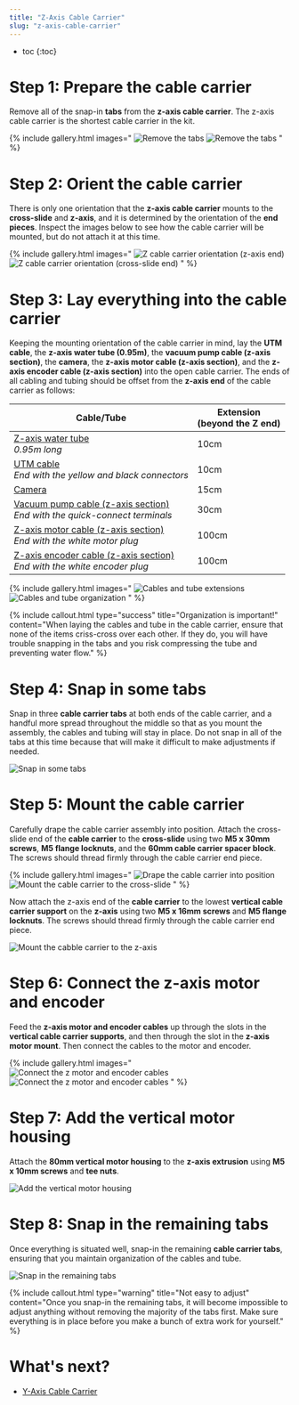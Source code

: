 ```yaml
---
title: "Z-Axis Cable Carrier"
slug: "z-axis-cable-carrier"
---
```


* toc
{:toc}


# Step 1: Prepare the cable carrier

Remove all of the snap-in **tabs** from the **z-axis cable carrier**. The z-axis cable carrier is the shortest cable carrier in the kit.

{% include gallery.html images="
![Remove the tabs](_images/remove_z_tabs_1.png)
![Remove the tabs](_images/remove_z_tabs_2.png)
" %}

# Step 2: Orient the cable carrier

There is only one orientation that the **z-axis cable carrier** mounts to the **cross-slide** and **z-axis**, and it is determined by the orientation of the **end pieces**. Inspect the images below to see how the cable carrier will be mounted, but do not attach it at this time.

{% include gallery.html images="
![Z cable carrier orientation (z-axis end)](_images/z_cable_carrier_orientation_1.png)
![Z cable carrier orientation (cross-slide end)](_images/z_cable_carrier_orientation_2.png)
" %}

# Step 3: Lay everything into the cable carrier

Keeping the mounting orientation of the cable carrier in mind, lay the **UTM cable**, the **z-axis water tube (0.95m)**, the **vacuum pump cable (z-axis section)**, the **camera**, the **z-axis motor cable (z-axis section)**, and the **z-axis encoder cable (z-axis section)** into the open cable carrier. The ends of all cabling and tubing should be offset from the **z-axis end** of the cable carrier as follows:

|Cable/Tube|Extension<br>(beyond the Z end)|
|----------|-------------------------------|
|[Z-axis water tube](../../Extras/bom/tubing.md#water-tube)<br>_0.95m long_|10cm
|[UTM cable](../../Extras/bom/electronics-and-wiring.md#universal-tool-mount-cable)<br>_End with the yellow and black connectors_|10cm
|[Camera](../../Extras/bom/electronics-and-wiring.md#camera)|15cm
|[Vacuum pump cable (z-axis section)](../../Extras/bom/electronics-and-wiring.md#vacuum-pump-cable)<br>_End with the quick-connect terminals_|30cm
|[Z-axis motor cable (z-axis section)](../../Extras/bom/electronics-and-wiring.md#motor-cables)<br>_End with the white motor plug_|100cm
|[Z-axis encoder cable (z-axis section)](../../Extras/bom/electronics-and-wiring.md#encoder-cables)<br>_End with the white encoder plug_|100cm


{% include gallery.html images="
![Cables and tube extensions](_images/z_cables_extended.jpg)
![Cables and tube organization](_images/z_cable_carrier_organization.png)
" %}

{%
include callout.html
type="success"
title="Organization is important!"
content="When laying the cables and tube in the cable carrier, ensure that none of the items criss-cross over each other. If they do, you will have trouble snapping in the tabs and you risk compressing the tube and preventing water flow."
%}

# Step 4: Snap in some tabs

Snap in three **cable carrier tabs** at both ends of the cable carrier, and a handful more spread throughout the middle so that as you mount the assembly, the cables and tubing will stay in place. Do not snap in all of the tabs at this time because that will make it difficult to make adjustments if needed.

![Snap in some tabs](_images/snap_in_some_z_cc_tabs.png)

# Step 5: Mount the cable carrier

Carefully drape the cable carrier assembly into position. Attach the cross-slide end of the **cable carrier** to the **cross-slide** using two **M5 x 30mm screws**, **M5 flange locknuts**, and the **60mm cable carrier spacer block**. The screws should thread firmly through the cable carrier end piece.

{% include gallery.html images="
![Drape the cable carrier into position](_images/drape_z_cc.png)
![Mount the cable carrier to the cross-slide](_images/mount_z_cc_to_cross_slide.png)
" %}

Now attach the z-axis end of the **cable carrier** to the lowest **vertical cable carrier support** on the **z-axis** using two **M5 x 16mm screws** and **M5 flange locknuts**. The screws should thread firmly through the cable carrier end piece.

![Mount the cabble carrier to the z-axis](_images/mount_z_cable_carrier_to_z_axis.png)

# Step 6: Connect the z-axis motor and encoder

Feed the **z-axis motor and encoder cables** up through the slots in the **vertical cable carrier supports**, and then through the slot in the **z-axis motor mount**. Then connect the cables to the motor and encoder.

{% include gallery.html images="
![Connect the z motor and encoder cables](_images/connect_z_motor_cables_1.png)
![Connect the z motor and encoder cables](_images/connect_z_motor_cables_2.png)
" %}

# Step 7: Add the vertical motor housing

Attach the **80mm vertical motor housing** to the **z-axis extrusion** using **M5 x 10mm screws** and **tee nuts**.

![Add the vertical motor housing](_images/add_vertical_motor_housing.png)

# Step 8: Snap in the remaining tabs

Once everything is situated well, snap-in the remaining **cable carrier tabs**, ensuring that you maintain organization of the cables and tube.

![Snap in the remaining tabs](_images/snap_in_remaining_z_cc_tabs.png)

{%
include callout.html
type="warning"
title="Not easy to adjust"
content="Once you snap-in the remaining tabs, it will become impossible to adjust anything without removing the majority of the tabs first. Make sure everything is in place before you make a bunch of extra work for yourself."
%}

# What's next?

 * [Y-Axis Cable Carrier](y-axis-cable-carrier.md)
